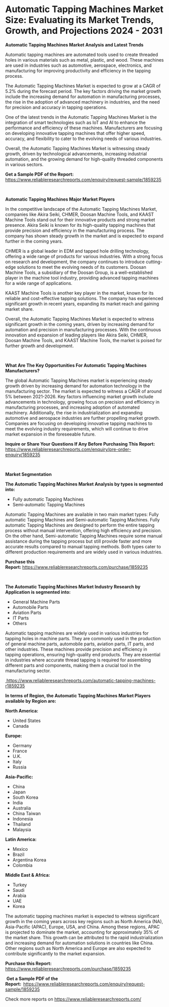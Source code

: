 <p><h1>Automatic Tapping Machines Market Size: Evaluating its Market Trends, Growth, and Projections 2024 - 2031</h1></p><p><strong>Automatic Tapping Machines Market Analysis and Latest Trends</strong></p>
<p><p>Automatic tapping machines are automated tools used to create threaded holes in various materials such as metal, plastic, and wood. These machines are used in industries such as automotive, aerospace, electronics, and manufacturing for improving productivity and efficiency in the tapping process.</p><p>The Automatic Tapping Machines Market is expected to grow at a CAGR of 5.2% during the forecast period. The key factors driving the market growth include the increasing demand for automation in manufacturing processes, the rise in the adoption of advanced machinery in industries, and the need for precision and accuracy in tapping operations.</p><p>One of the latest trends in the Automatic Tapping Machines Market is the integration of smart technologies such as IoT and AI to enhance the performance and efficiency of these machines. Manufacturers are focusing on developing innovative tapping machines that offer higher speed, accuracy, and flexibility to cater to the evolving needs of various industries.</p><p>Overall, the Automatic Tapping Machines Market is witnessing steady growth, driven by technological advancements, increasing industrial automation, and the growing demand for high-quality threaded components in various sectors.</p></p>
<p><strong>Get a Sample PDF of the Report:&nbsp;</strong> <a href="https://www.reliableresearchreports.com/enquiry/request-sample/1859235">https://www.reliableresearchreports.com/enquiry/request-sample/1859235</a></p>
<p>&nbsp;</p>
<p><strong>Automatic Tapping Machines Major Market Players</strong></p>
<p><p>In the competitive landscape of the Automatic Tapping Machines Market, companies like Akira Seiki, CHMER, Doosan Machine Tools, and KAAST Machine Tools stand out for their innovative products and strong market presence. Akira Seiki is known for its high-quality tapping machines that provide precision and efficiency in the manufacturing process. The company has shown steady growth in the market and is expected to expand further in the coming years.</p><p>CHMER is a global leader in EDM and tapped hole drilling technology, offering a wide range of products for various industries. With a strong focus on research and development, the company continues to introduce cutting-edge solutions to meet the evolving needs of its customers. Doosan Machine Tools, a subsidiary of the Doosan Group, is a well-established player in the machine tool industry, providing advanced tapping machines for a wide range of applications.</p><p>KAAST Machine Tools is another key player in the market, known for its reliable and cost-effective tapping solutions. The company has experienced significant growth in recent years, expanding its market reach and gaining market share.</p><p>Overall, the Automatic Tapping Machines Market is expected to witness significant growth in the coming years, driven by increasing demand for automation and precision in manufacturing processes. With the continuous innovation and expansion of leading players like Akira Seiki, CHMER, Doosan Machine Tools, and KAAST Machine Tools, the market is poised for further growth and development.</p></p>
<p>&nbsp;</p>
<p><strong>What Are The Key Opportunities For Automatic Tapping Machines Manufacturers?</strong></p>
<p><p>The global Automatic Tapping Machines market is experiencing steady growth driven by increasing demand for automation technology in the manufacturing sector. The market is expected to witness a CAGR of around 5% between 2021-2026. Key factors influencing market growth include advancements in technology, growing focus on precision and efficiency in manufacturing processes, and increasing adoption of automated machinery. Additionally, the rise in industrialization and expanding automotive and aerospace industries are further propelling market growth. Companies are focusing on developing innovative tapping machines to meet the evolving industry requirements, which will continue to drive market expansion in the foreseeable future.</p></p>
<p><strong>Inquire or Share Your Questions If Any Before Purchasing This Report:</strong> <a href="https://www.reliableresearchreports.com/enquiry/pre-order-enquiry/1859235">https://www.reliableresearchreports.com/enquiry/pre-order-enquiry/1859235</a></p>
<p>&nbsp;</p>
<p><strong>Market Segmentation</strong></p>
<p><strong>The Automatic Tapping Machines Market Analysis by types is segmented into:</strong></p>
<p><ul><li>Fully automatic Tapping Machines</li><li>Semi-automatic Tapping Machines</li></ul></p>
<p><p>Automatic Tapping Machines are available in two main market types: Fully automatic Tapping Machines and Semi-automatic Tapping Machines. Fully automatic Tapping Machines are designed to perform the entire tapping process without manual intervention, offering high efficiency and precision. On the other hand, Semi-automatic Tapping Machines require some manual assistance during the tapping process but still provide faster and more accurate results compared to manual tapping methods. Both types cater to different production requirements and are widely used in various industries.</p></p>
<p><strong>Purchase this Report:&nbsp;</strong><a href="https://www.reliableresearchreports.com/purchase/1859235">https://www.reliableresearchreports.com/purchase/1859235</a></p>
<p>&nbsp;</p>
<p><strong>The Automatic Tapping Machines Market Industry Research by Application is segmented into:</strong></p>
<p><ul><li>General Machine Parts</li><li>Automobile Parts</li><li>Aviation Parts</li><li>IT Parts</li><li>Others</li></ul></p>
<p><p>Automatic tapping machines are widely used in various industries for tapping holes in machine parts. They are commonly used in the production of general machine parts, automobile parts, aviation parts, IT parts, and other industries. These machines provide precision and efficiency in tapping operations, ensuring high-quality end products. They are essential in industries where accurate thread tapping is required for assembling different parts and components, making them a crucial tool in the manufacturing sector.</p></p>
<p><a href="https://www.reliableresearchreports.com/automatic-tapping-machines-r1859235">&nbsp;https://www.reliableresearchreports.com/automatic-tapping-machines-r1859235</a></p>
<p><strong>In terms of Region, the Automatic Tapping Machines Market Players available by Region are:</strong></p>
<p>
    <p> <strong> North America: </strong>
        <ul>
            <li>United States</li>
            <li>Canada</li>
        </ul>
        </p> 
    <p> <strong> Europe: </strong>
        <ul>
            <li>Germany</li>
            <li>France</li>
            <li>U.K.</li>
            <li>Italy</li>
            <li>Russia</li>
        </ul>
        </p> 
    <p> <strong> Asia-Pacific: </strong>
        <ul>
            <li>China</li>
            <li>Japan</li>
            <li>South Korea</li>
            <li>India</li>
            <li>Australia</li>
            <li>China Taiwan</li>
            <li>Indonesia</li>
            <li>Thailand</li>
            <li>Malaysia</li>
        </ul>
        </p> 
    <p> <strong> Latin America: </strong>
        <ul>
            <li>Mexico</li>
            <li>Brazil</li>
            <li>Argentina Korea</li>
            <li>Colombia</li>
        </ul>
        </p> 
    <p> <strong> Middle East & Africa: </strong>
        <ul>
            <li>Turkey</li>
            <li>Saudi</li>
            <li>Arabia</li>
            <li>UAE</li>
            <li>Korea</li>
        </ul>
    </p>
    </p>
<p><p>The automatic tapping machines market is expected to witness significant growth in the coming years across key regions such as North America (NA), Asia-Pacific (APAC), Europe, USA, and China. Among these regions, APAC is projected to dominate the market, accounting for approximately 35% of the market share. This growth can be attributed to the rapid industrialization and increasing demand for automation solutions in countries like China. Other regions such as North America and Europe are also expected to contribute significantly to the market expansion.</p></p>
<p><strong>Purchase this Report: </strong><a href="https://www.reliableresearchreports.com/purchase/1859235">https://www.reliableresearchreports.com/purchase/1859235</a></p>
<p>&nbsp;<strong>Get a Sample PDF of the Report:&nbsp;&nbsp;</strong><a href="https://www.reliableresearchreports.com/enquiry/request-sample/1859235">https://www.reliableresearchreports.com/enquiry/request-sample/1859235</a></p>
<p><strong></strong></p>
<p>Check more reports on <a href="https://www.reliableresearchreports.com/">https://www.reliableresearchreports.com/</a></p>